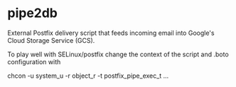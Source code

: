 pipe2db
=======

External Postfix delivery script that feeds incoming email into Google's Cloud Storage Service (GCS).

To play well with SELinux/postfix change the context of the script and .boto configuration with

  chcon -u system_u -r object_r -t postfix_pipe_exec_t ...
